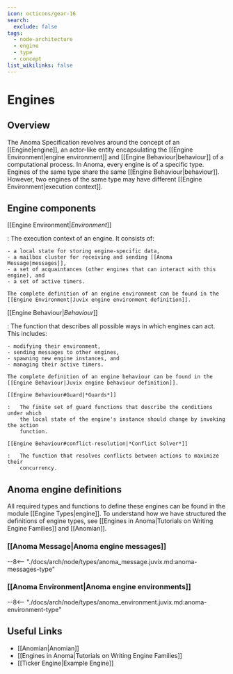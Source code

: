 ```yaml
---
icon: octicons/gear-16
search:
  exclude: false
tags:
  - node-architecture
  - engine
  - type
  - concept
list_wikilinks: false
---
```


# Engines

## Overview

The Anoma Specification revolves around the concept of an [[Engine|engine]], an
actor-like entity encapsulating the [[Engine Environment|engine environment]] and
[[Engine Behaviour|behaviour]] of a computational process. In Anoma, every
engine is of a specific type. Engines of the same type share the same
[[Engine Behaviour|behaviour]]. However, two engines of the same type may have different
[[Engine Environment|execution context]].


## Engine components

[[Engine Environment|*Environment*]]

:   The execution context of an engine. It consists of:

    - a local state for storing engine-specific data,
    - a mailbox cluster for receiving and sending [[Anoma Message|messages]],
    - a set of acquaintances (other engines that can interact with this engine), and
    - a set of active timers.

    The complete definition of an engine environment can be found in the
    [[Engine Environment|Juvix engine environment definition]].

[[Engine Behaviour|*Behaviour*]]

:   The function that describes all possible ways in which engines can act. This
includes:

    - modifying their environment,
    - sending messages to other engines,
    - spawning new engine instances, and
    - managing their active timers.

    The complete definition of an engine behaviour can be found in the
    [[Engine Behaviour|Juvix engine behaviour definition]].

    [[Engine Behaviour#Guard|*Guards*]]

    :   The finite set of guard functions that describe the conditions under which
        the local state of the engine's instance should change by invoking the action
        function.

    [[Engine Behaviour#conflict-resolution|*Conflict Solver*]]

    :   The function that resolves conflicts between actions to maximize their
        concurrency.


## Anoma engine definitions

All required types and functions to define these engines can be found in the
module [[Engine Types|engine]]. To understand how we have structured the
definitions of engine types, see [[Engines in Anoma|Tutorials on Writing
Engine Families]] and [[Anomian]].

### [[Anoma Message|Anoma engine messages]]

--8<-- "./docs/arch/node/types/anoma_message.juvix.md:anoma-messages-type"

### [[Anoma Environment|Anoma engine environments]]

--8<-- "./docs/arch/node/types/anoma_environment.juvix.md:anoma-environment-type"

## Useful Links

- [[Anomian|Anomian]]
- [[Engines in Anoma|Tutorials on Writing Engine Families]]
- [[Ticker Engine|Example Engine]]